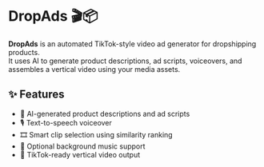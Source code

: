 # DropAds 🎬📦

**DropAds** is an automated TikTok-style video ad generator for dropshipping products.  
It uses AI to generate product descriptions, ad scripts, voiceovers, and assembles a vertical video using your media assets.

## ✨ Features
- 🧠 AI-generated product descriptions and ad scripts
- 🎙️ Text-to-speech voiceover
- 🎞️ Smart clip selection using similarity ranking
- 🎵 Optional background music support
- 📱 TikTok-ready vertical video output
